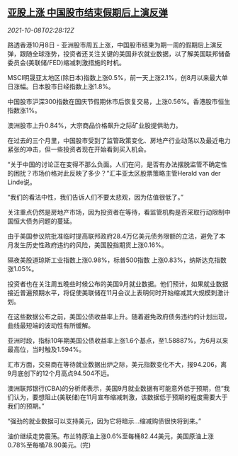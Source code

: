 <!--1633660262000-->
[亚股上涨 中国股市结束假期后上演反弹](https://cn.reuters.com/article/global-market-asia-stocks-china-1008-idCNKBS2GY07D)
------

<div><i>2021-10-08T02:28:12Z</i></div><p>路透香港10月8日 - 亚洲股市周五上涨，中国股市结束为期一周的假期后上演反弹，跟随全球涨势，投资者还关注关键的美国非农就业数据，以了解美国联邦储备委员会(美联储/FED)缩减刺激措施的时机。</p><p>MSCI明晟亚太地区(除日本)指数上涨0.5%，前一天上涨2.1%，创8月以来最大单日涨幅。日本股市日经指数上涨1.8%。</p><p>中国股市沪深300指数在国庆节假期休市后恢复交易，上涨0.56%。香港股市恒生指数涨1%。</p><p>澳洲股市上升0.84%，大宗商品价格飙升之际矿业股提供助力。</p><p>在过去的三个月里，中国股市受到了监管政策变化、房地产行业动荡以及最近电力紧张的冲击，但一些投资者现在开始看到买入机会。</p><p>“关于中国的讨论正在变得不那么负面。人们在问，是否有办法摆脱监管不确定性的困扰？市场价格对此反映了多少？”汇丰亚太区股票策略主管Herald van der Linde说。</p><p>“我们的看法中性，我们告诉人们不要太悲观，因为估值很低了。”</p><p>关注重点仍然是房地产市场，因为投资者在等待，看监管机构是否采取行动限制中国恒大债务问题的蔓延。</p><p>由于美国参议院批准临时提高联邦政府28.4万亿美元债务限额的立法，避免了本月发生历史性政府违约的风险，美国股指期货上涨0.16%。</p><p>隔夜美股道琼斯工业指数上涨0.98%，标普500指数 上涨0.83%，纳斯达克指数涨1.05%。</p><p>投资者也在关注周五晚些时候公布的美国9月就业数据。他们预计，如果就业数据接近普遍预期水平，将促使美联储在11月会议上表明何时开始缩减其大规模刺激计划。</p><p>在这些数据公布之前，美国公债收益率上升。随着避免政府债务违约的计划出现，曲线最短端的波动性有所缓解。</p><p>亚洲时段，指标10年期美国公债收益率上涨1.6个基点，至1.58887%，为6月以来最高位，当时触及1.594%。</p><p>汇市方面，交易商在等待就业数据出炉之际，美元指数变化不大，报94.206，离9月底创下的12个月高点94.504不远。</p><p>澳洲联邦银行(CBA)的分析师表示，美国9月就业数据有可能意外低于预期，但“我们认为，要想阻止(美联储)在11月宣布缩减刺激，该数据低于预期的程度需要大于我们的预期。”</p><p>“强劲的就业数据可以支持美元，因为它将暗示...缩减购债很快将到来。”</p><p>油价继续走势震荡。布兰特原油上涨0.6%至每桶82.44美元，美国原油上涨0.78%至每桶78.90美元。(完)</p>
